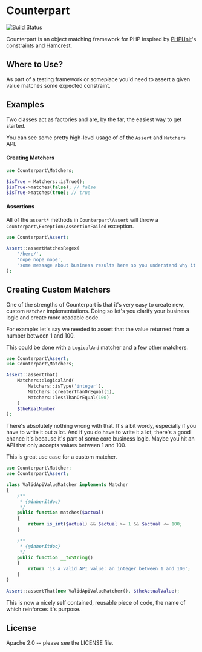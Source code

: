 # Counterpart

[![Build Status](https://travis-ci.org/chrisguitarguy/Counterpart.svg?branch=master)](https://travis-ci.org/chrisguitarguy/Counterpart)

Counterpart is an object matching framework for PHP inspired by [PHPUnit](http://phpunit.de/)'s
constraints and [Hamcrest](http://hamcrest.org/).

## Where to Use?

As part of a testing framework or someplace you'd need to assert a given value
matches some expected constraint.

## Examples

Two classes act as factories and are, by the far, the easiest way to get
started.

You can see some pretty high-level usage of of the `Assert` and `Matchers` API.

#### Creating Matchers

```php
use Counterpart\Matchers;

$isTrue = Matchers::isTrue();
$isTrue->matches(false); // false
$isTrue->matches(true); // true
```

#### Assertions

All of the `assert*` methods in `Counterpart\Assert` will throw a
`Counterpart\Exception\AssertionFailed` exception.

```php
use Counterpart\Assert;

Assert::assertMatchesRegex(
    '/here/',
    'nope nope nope',
    "some message about business results here so you understand why it's important"
);
```

## Creating Custom Matchers

One of the strengths of Counterpart is that it's very easy to create new, custom
`Matcher` implementations. Doing so let's you clarify your business logic and
create more readable code.

For example: let's say we needed to assert that the value returned from a number
between 1 and 100.

This could be done with a `LogicalAnd` matcher and a few other matchers.

```php
use Counterpart\Assert;
use Counterpart\Matchers;

Assert::assertThat(
    Matchers::logicalAnd(
        Matchers::isType('integer'),
        Matchers::greaterThanOrEqual(1),
        Matchers::lessThanOrEqual(100)
    )
    $theRealNumber
);
```

There's absolutely nothing wrong with that. It's a bit wordy, especially if you
have to write it out a lot. And if you do have to write it a lot, there's a good
chance it's because it's part of some core business logic. Maybe you hit an API
that only accepts values between 1 and 100.

This is great use case for a custom matcher.

```php
use Counterpart\Matcher;
use Counterpart\Assert;

class ValidApiValueMatcher implements Matcher
{
    /**
     * {@inheritdoc}
     */
    public function matches($actual)
    {
        return is_int($actual) && $actual >= 1 && $actual <= 100;
    }

    /**
     * {@inheritdoc}
     */
    public function __toString()
    {
        return 'is a valid API value: an integer between 1 and 100';
    }
}

Assert::assertThat(new ValidApiValueMatcher(), $theActualValue);
```

This is now a nicely self contained, reusable piece of code, the name of which
reinforces it's purpose.

## License

Apache 2.0 -- please see the LICENSE file.
